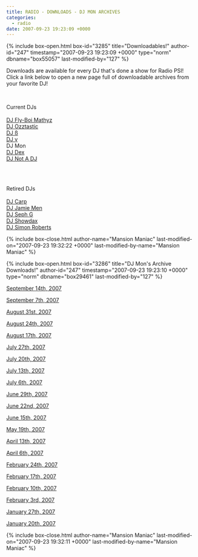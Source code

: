 ```yaml
---
title: RADIO - DOWNLOADS - DJ MON ARCHIVES
categories:
  - radio
date: 2007-09-23 19:23:09 +0000
---
```

{% include box-open.html box-id="3285" title="Downloadables!" author-id="247" timestamp="2007-09-23 19:23:09 +0000" type="norm" dbname="box55057" last-modified-by="127" %}
<p>
Downloads are available for every DJ that's done a show for Radio PSI!  Click a link below to open a new page full of downloadable archives from your favorite DJ!
</p><BR />

<p>Current DJs<BR /><BR />
<a href='/radio/downloads/mon'>DJ Fly-Boi Mathyz</a><BR />
<a href='/radio/downloads/ozztastic'>DJ Ozztastic</a><BR />
<a href='/radio/downloads/b'>DJ ß</a><BR />
<a href='/radio/downloads/g'>DJ γ</a><BR />
DJ Mon<BR />
<a href='/radio/downloads/dex'>DJ Dex</a><BR />
<a href='/radio/downloads/notadj'>DJ Not A DJ</a><BR />
</p><BR /><BR />

<p>Retired DJs<BR /><BR />
<a href='/radio/downloads/carp'>DJ Carp</a><BR />
<a href='/radio/downloads/jamiemen'>DJ Jamie Men</a><BR />
<a href='/radio/downloads/sephg'>DJ Seph G</a><BR />
<a href='/radio/downloads/showdax'>DJ Showdax</a><BR />
<a href='/radio/downloads/simonbob'>DJ Simon Roberts</a><BR />
</p>
{% include box-close.html author-name="Mansion Maniac" last-modified-on="2007-09-23 19:32:22 +0000" last-modified-by-name="Mansion Maniac" %}

{% include box-open.html box-id="3286" title="DJ Mon's Archive Downloads!" author-id="247" timestamp="2007-09-23 19:23:10 +0000" type="norm" dbname="box29461" last-modified-by="127" %}
<p>
<a href="http://radio.starmen.net/dumps/archives/mon/radiopsidumpdjmon20070914.ogg">September 14th, 2007</a>
</p>

<p>
<a href="http://radio.starmen.net/dumps/archives/mon/radiopsidumpdjmon20070907.ogg">September 7th, 2007</a>
</p>

<p>
<a href="http://radio.starmen.net/dumps/archives/mon/radiopsidumpdjmon20070831.ogg">August 31st, 2007</a>
</p>

<p>
<a href="http://radio.starmen.net/dumps/archives/mon/radiopsidumpdjmon20070824.ogg">August 24th, 2007</a>
</p>

<p>
<a href="http://radio.starmen.net/dumps/archives/mon/radiopsidumpdjmon20070817.ogg">August 17th, 2007</a>
</p>

<p>
<a href="http://radio.starmen.net/dumps/archives/mon/radiopsidumpdjmon20070727.ogg">July 27th, 2007</a>
</p>

<p>
<a href="http://radio.starmen.net/dumps/archives/mon/radiopsidumpdjmon20070720.ogg">July 20th, 2007</a>
</p>

<p>
<a href="http://radio.starmen.net/dumps/archives/mon/radiopsidumpdjmon20070713.ogg">July 13th, 2007</a>
</p>

<p>
<a href="http://radio.starmen.net/dumps/archives/mon/radiopsidumpdjmon20070706.ogg">July 6th, 2007</a>
</p>

<p>
<a href="http://radio.starmen.net/dumps/archives/mon/radiopsidumpdjmon20070629.ogg">June 29th, 2007</a>
</p>

<p>
<a href="http://radio.starmen.net/dumps/archives/mon/radiopsidumpdjmon20070622.ogg">June 22nd, 2007</a>
</p>

<p>
<a href="http://radio.starmen.net/dumps/archives/mon/radiopsidumpdjmon20070615.ogg">June 15th, 2007</a>
</p>

<p>
<a href="http://radio.starmen.net/dumps/archives/mon/radiopsidumpdjmon20070519.ogg">May 19th, 2007</a>
</p>

<p>
<a href="http://radio.starmen.net/dumps/archives/mon/radiopsidumpdjmon20070413.ogg">April 13th, 2007</a>
</p>

<p>
<a href="http://radio.starmen.net/dumps/archives/mon/radiopsidumpdjmon20070406.ogg">April 6th, 2007</a>
</p>

<p>
<a href="http://radio.starmen.net/dumps/archives/mon/radiopsidumpdjmon20070224.ogg">February 24th, 2007</a>
</p>

<p>
<a href="http://radio.starmen.net/dumps/archives/monz/radiopsidumpdjmon20070217.ogg">February 17th, 2007</a>
</p>

<p>
<a href="http://radio.starmen.net/dumps/archives/mon/radiopsidumpdjmon20070210.ogg">February 10th, 2007</a>
</p>

<p>
<a href="http://radio.starmen.net/dumps/archives/mon/radiopsidumpdjmon20070203.ogg">February 3rd, 2007</a>
</p>

<p>
<a href="http://radio.starmen.net/dumps/archives/mon/radiopsidumpdjmon20070127.ogg">January 27th, 2007</a>
</p>

<p>
<a href="http://radio.starmen.net/dumps/archives/mon/radiopsidumpdjmon20070120.ogg">January 20th, 2007</a>
</p>
{% include box-close.html author-name="Mansion Maniac" last-modified-on="2007-09-23 19:32:11 +0000" last-modified-by-name="Mansion Maniac" %}
